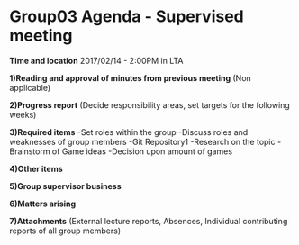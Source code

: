# Group03 Agenda - Supervised meeting

**Time and location**
2017/02/14 - 2:00PM in LTA

**1)Reading and approval of minutes from previous meeting**
(Non applicable)

**2)Progress report**
(Decide responsibility areas, set targets for the following weeks)

**3)Required items**
-Set roles within the group 
-Discuss roles and weaknesses of group members
-Git Repository1 
-Research on the topic 
-Brainstorm of Game ideas 
-Decision upon amount of games

**4)Other items**

**5)Group supervisor business**

**6)Matters arising**

**7)Attachments**
(External lecture reports, 
Absences, 
Individual contributing reports of all group members)